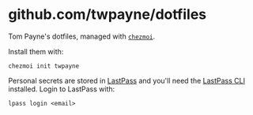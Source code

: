 # github.com/twpayne/dotfiles

Tom Payne's dotfiles, managed with [`chezmoi`](https://github.com/twpayne/chezmoi).

Install them with:

    chezmoi init twpayne

Personal secrets are stored in [LastPass](https://lastpass.com) and you'll need
the [LastPass CLI](https://github.com/lastpass/lastpass-cli) installed. Login
to LastPass with:

    lpass login <email>
